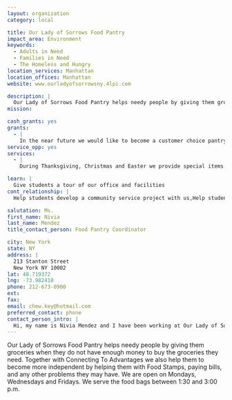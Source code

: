 ```yaml
---
layout: organization
category: local

title: Our Lady of Sorrows Food Pantry
impact_area: Environment
keywords: 
  - Adults in Need
  - Families in Need
  - The Homeless and Hungry
location_services: Manhattan
location_offices: Manhattan
website: www.ourladyofsorrowsny.4lpi.com

description: |
  Our Lady of Sorrows Food Pantry helps needy people by giving them groceries when they do not have enough money to buy the groceries they need.  Together with Connecting To Advantages we also help them to become more independent by helping them with Food Stamps, paying bills, and any other problems they may have.    We are open on Mondays, Wednesdays and Fridays.  We serve the food bags between 1:30 and 3:00 p.m.
mission: 

cash_grants: yes
grants: 
  - |
    In the near future we would like to become a customer choice pantry so that food pantry guests can choose what they need.   We would need at least a $1,000 grant for this.  That is why it is important to have a person in charge of the food program.  It keeps the food program safe because then there is always someone there to make sure that the hungry people are given the food they need.  The person in charge would need to be paid.
service_opp: yes
services: 
  - |
    During Thanksgiving, Christmas and Easter we provide special items for our food pantry guests such as turkeys and hams.  It  would be really great if we could have students to help us prepare the food bags that we give along with the turkeys and hams.    We had a wonderful group of young men donate 100 goodie bags with inspirational notes in them.  This meant so much to our food pantry guests because it made them feel good and let them know that things will get better.

learn: |
  Give students a tour of our office and facilities
cont_relationship: |
  Help students develop a community service project with us,Help students tell local newspapers and media about their grant and/or project with us,Collect pennies during the Penny Harvest next fall

salutation: Ms.
first_name: Nivia
last_name: Mendez
title_contact_person: Food Pantry Coordinator

city: New York
state: NY
address: |
  213 Stanton Street  
  New York NY 10002
lat: 40.719372
lng: -73.982418
phone: 212-673-0900
ext: 
fax: 
email: chew.key@hotmail.com
preferred_contact: phone
contact_person_intro: |
  Hi, my name is Nivia Mendez and I have been working at Our Lady of Sorrows Food Pantry for almost four years.  Basically I run the food program that is located on the church grounds.  I order the food, supervise the volunteers that come to help out, prepare the food bags and distribute them and I keep the food pantry organized by keeping a record of the number of people we help to feed each month.  I am also responsible for raising any funds for the food pantry.  My volunteers and I work very hard to help the people in our community.  We love it because it is very fulfilling and worthwhile work.  We are glad that we can do it because we know that it means so much to our food pantry guests.  One of my volunteers put it best, "I can sleep easier at night knowing that I've helped to feed hungry people."
---
```

Our Lady of Sorrows Food Pantry helps needy people by giving them groceries when they do not have enough money to buy the groceries they need.  Together with Connecting To Advantages we also help them to become more independent by helping them with Food Stamps, paying bills, and any other problems they may have.    We are open on Mondays, Wednesdays and Fridays.  We serve the food bags between 1:30 and 3:00 p.m.